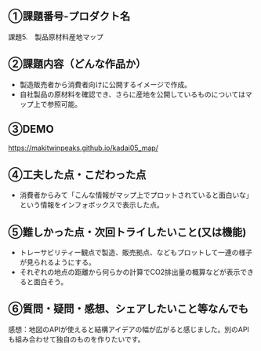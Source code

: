 ## ①課題番号-プロダクト名

課題5.　製品原材料産地マップ

## ②課題内容（どんな作品か）

- 製造販売者から消費者向けに公開するイメージで作成。
- 自社製品の原材料を確認でき、さらに産地を公開しているものについてはマップ上で参照可能。

## ③DEMO

https://makitwinpeaks.github.io/kadai05_map/

## ④工夫した点・こだわった点

- 消費者からみて「こんな情報がマップ上でプロットされていると面白いな」という情報をインフォボックスで表示した点。
  

## ⑤難しかった点・次回トライしたいこと(又は機能)

- トレーサビリティー観点で製造、販売拠点、などもプロットして一連の様子が見られるようにする。
- それぞれの地点の距離から何らかの計算でCO2排出量の概算などが表示できると面白そう。

## ⑥質問・疑問・感想、シェアしたいこと等なんでも

感想：地図のAPIが使えると結構アイデアの幅が広がると感じました。別のAPIも組み合わせて独自のものを作りたいです。
